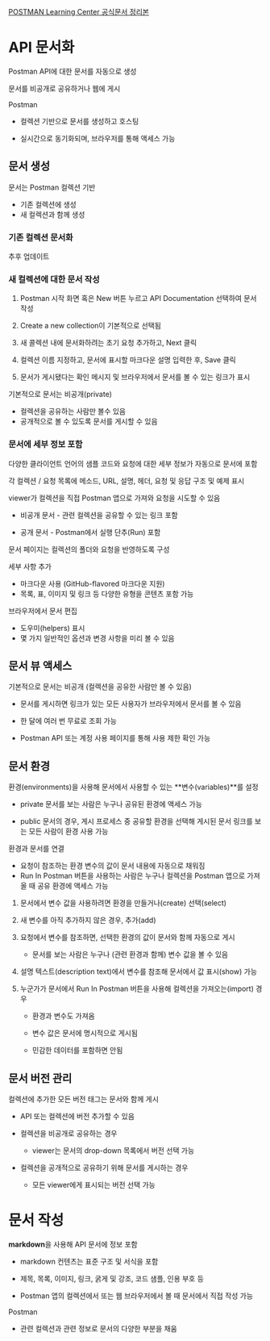 [POSTMAN Learning Center 공식문서 정리본](https://learning.postman.com/docs/postman/api-documentation/documenting-your-api/)

# API 문서화

Postman API에 대한 문서를 자동으로 생성

문서를 비공개로 공유하거나 웹에 게시



Postman

- 컬렉션 기반으로 문서를 생성하고 호스팅

- 실시간으로 동기화되며, 브라우저를 통해 액세스 가능

  

## 문서 생성

문서는 Postman 컬렉션 기반

- 기존 컬렉션에 생성
- 새 컬렉션과 함께 생성



### 기존 컬렉션 문서화

추후 업데이트



### 새 컬렉션에 대한 문서 작성

1. Postman 시작 화면 혹은 New 버튼 누르고 API Documentation 선택하여 문서 작성

2. Create a new collection이 기본적으로 선택됨

3. 새 콜렉션 내에 문서화하려는 초기 요청 추가하고, Next 클릭

4. 컬렉션 이름 지정하고, 문서에 표시할 마크다운 설명 입력한 후, Save 클릭

5. 문서가 게시됐다는 확인 메시지 및 브라우저에서 문서를 볼 수 있는 링크가 표시



기본적으로 문서는 비공개(private)

- 컬렉션을 공유하는 사람만 볼수 있음
- 공개적으로 볼 수 있도록 문서를 게시할 수 있음



### 문서에 세부 정보 포함

다양한 클라이언트 언어의 샘플 코드와 요청에 대한 세부 정보가 자동으로 문서에 포함

각 컬렉션 / 요청 목록에 메소드, URL, 설명, 헤더, 요청 및 응답 구조 및 예제 표시

viewer가 컬렉션을 직접 Postman 앱으로 가져와 요청을 시도할 수 있음

- 비공개 문서 - 관련 컬렉션을 공유할 수 있는 링크 포함

- 공개 문서 - Postman에서 실행 단추(Run) 포함

문서 페이지는 컬렉션의 폴더와 요청을 반영하도록 구성



세부 사항 추가

- 마크다운 사용 (GitHub-flavored 마크다운 지원)
- 목록, 표, 이미지 및 링크 등 다양한 유형을 콘텐츠 포함 가능



브라우저에서 문서 편집

- 도우미(helpers) 표시
- 몇 가지 일반적인 옵션과 변경 사항을 미리 볼 수 있음



## 문서 뷰 액세스

기본적으로 문서는 비공개 (컬렉션을 공유한 사람만 볼 수 있음)

- 문서를 게시하면 링크가 있는 모든 사용자가 브라우저에서 문서를 볼 수 있음

- 한 달에 여러 번 무료로 조회 가능

- Postman API 또는 계정 사용 페이지를 통해 사용 제한 확인 가능



## 문서 환경

환경(environments)을 사용해 문서에서 사용할 수 있는 **변수(variables)**를 설정

- private 문서를 보는 사람은 누구나 공유된 환경에 액세스 가능

- public 문서의 경우, 게시 프로세스 중 공유할 환경을 선택해 게시된 문서 링크를 보는 모든 사람이 환경 사용 가능



환경과 문서를 연결

- 요청이 참조하는 환경 변수의 값이 문서 내용에 자동으로 채워짐
- Run In Postman 버튼을 사용하는 사람은 누구나 컬렉션을 Postman 앱으로 가져올 때 공유 환경에 액세스 가능



1. 문서에서 변수 값을 사용하려면 환경을 만들거나(create) 선택(select)

2. 새 변수를 아직 추가하지 않은 경우, 추가(add)

3. 요청에서 변수를 참조하면, 선택한 환경의 값이 문서와 함께 자동으로 게시
   - 문서를 보는 사람은 누구나 (관련 환경과 함께) 변수 값을 볼 수 있음

4. 설명 텍스트(description text)에서 변수를 참조해 문서에서 값 표시(show) 가능

5. 누군가가 문서에서 Run In Postman 버튼을 사용해 컬렉션을 가져오는(import) 경우

   - 환경과 변수도 가져옴

   - 변수 값은 문서에 명시적으로 게시됨
   - 민감한 데이터를 포함하면 안됨



## 문서 버전 관리

컬렉션에 추가한 모든 버전 태그는 문서와 함께 게시

- API 또는 컬렉션에 버전 추가할 수 있음

- 컬렉션을 비공개로 공유하는 경우
  - viewer는 문서의 drop-down 목록에서 버전 선택 가능

- 컬렉션을 공개적으로 공유하기 위해 문서를 게시하는 경우
  - 모든 viewer에게 표시되는 버전 선택 가능



# 문서 작성

**markdown**을 사용해 API 문서에 정보 포함

- markdown 컨텐츠는 표준 구조 및 서식을 포함

- 제목, 목록, 이미지, 링크, 굵게 및 강조, 코드 샘플, 인용 부호 등

- Postman 앱의 컬렉션에서 또는 웹 브라우저에서 볼 때 문서에서 직접 작성 가능



Postman

- 관련 컬렉션과 관련 정보로 문서의 다양한 부분을 채움
